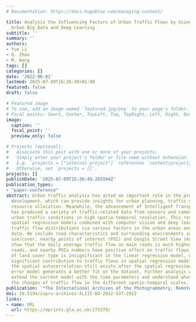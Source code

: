 ```yaml
---
# Documentation: https://docs.hugoblox.com/managing-content/

title: Analysis the Influencing Factors of Urban Traffic Flows by Using New and Emerging
  Urban Big Data and Deep Learning
subtitle: ''
summary: ''
authors:
- Yue Li
- Q. Zhao
- M. Wang
tags: []
categories: []
date: '2022-06-01'
lastmod: 2025-07-09T16:26:49+01:00
featured: false
draft: false

# Featured image
# To use, add an image named `featured.jpg/png` to your page's folder.
# Focal points: Smart, Center, TopLeft, Top, TopRight, Left, Right, BottomLeft, Bottom, BottomRight.
image:
  caption: ''
  focal_point: ''
  preview_only: false

# Projects (optional).
#   Associate this post with one or more of your projects.
#   Simply enter your project's folder or file name without extension.
#   E.g. `projects = ["internal-project"]` references `content/project/deep-learning/index.md`.
#   Otherwise, set `projects = []`.
projects: []
publishDate: '2025-07-09T15:26:49.265594Z'
publication_types:
- "paper-conference"
abstract: Urban traffic analysis has acted an important role in the process of urban
  development, which can provide insights for urban planning, traffic management and
  resource allocation. Meanwhile, the advancement of Intelligent Transportation Systems
  has produced a variety of traffic-related data from sensors and cameras to monitor
  urban traffic conditions in high spatio-temporal resolution. This research applies
  spatial regression models combined with computer vision and deep learning to analyse
  traffic flow distributions via various factors in the urban areas and traffic flow
  data. We include road characteristics and surrounding environments such as land
  use/cover, nearby points of interest (POI) and Google Street View images. The results
  show that the daily average traffic flow on main roads is much higher than smaller
  roads, and nearby POIs numbers have positive effect on traffic flows. The impact
  of land cover type is insignificant in the linear regression model, while demonstrates
  significant contribution to traffic flows in spatial regression models. Although
  the spatial autocorrelation still exists after the spatial regression, the spatial
  error model generates a better fit on the dataset. Further analysis will focus on
  extend the current model with the time parameters and understand what influence
  the changes of traffic flow in the different spatio-temporal scales.
publication: '*The International Archives of the Photogrammetry, Remote Sensing and Spatial Information Sciences*, XLIII-, 537--543. https://doi.org/10.5194/isprs-archives-XLIII-B4-2022-537-2022'
doi: 10.5194/isprs-archives-XLIII-B4-2022-537-2022
links:
- name: URL
  url: https://eprints.gla.ac.uk/273379/
---
```

